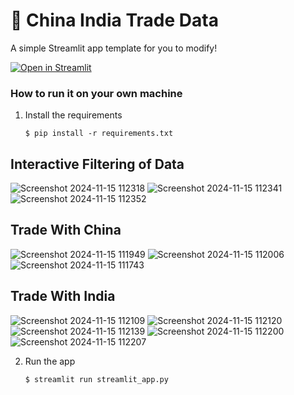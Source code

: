 # 🎈 China India Trade Data 



A simple Streamlit app template for you to modify!

[![Open in Streamlit](https://static.streamlit.io/badges/streamlit_badge_black_white.svg)](https://blank-app-template.streamlit.app/)

### How to run it on your own machine

1. Install the requirements

   ```
   $ pip install -r requirements.txt
   ```
## Interactive Filtering of Data 

![Screenshot 2024-11-15 112318](https://github.com/user-attachments/assets/acf08011-d961-4a3e-8562-5795bc165be1)
![Screenshot 2024-11-15 112341](https://github.com/user-attachments/assets/46adcb5d-28ef-4d4f-9c1a-a9fc2d2f2bd7)
![Screenshot 2024-11-15 112352](https://github.com/user-attachments/assets/dda23514-ab6f-47bf-8f38-93ccbee7277c)

## Trade With China 

![Screenshot 2024-11-15 111949](https://github.com/user-attachments/assets/37d9ac24-976f-4bca-b815-5c9ce3d16352)
![Screenshot 2024-11-15 112006](https://github.com/user-attachments/assets/b6c3aea3-df33-4697-a171-da485589e087)
![Screenshot 2024-11-15 111743](https://github.com/user-attachments/assets/92b3a340-57db-47a6-89ed-34f0f023e7e8)

## Trade With India 

![Screenshot 2024-11-15 112109](https://github.com/user-attachments/assets/93340dfc-6e3b-47ea-8a62-5d8e504c21e6)
![Screenshot 2024-11-15 112120](https://github.com/user-attachments/assets/08605c9c-7ce1-47d6-8366-09d27fa2b335)
![Screenshot 2024-11-15 112139](https://github.com/user-attachments/assets/5fd94ce9-2659-4072-a00c-147fedcdc134)
![Screenshot 2024-11-15 112200](https://github.com/user-attachments/assets/e7cd09f5-a4c7-4c00-9279-512efafe50fc)
![Screenshot 2024-11-15 112207](https://github.com/user-attachments/assets/7125479d-f186-4674-ab70-ffe90019faf0)



2. Run the app

   ```
   $ streamlit run streamlit_app.py
   ```
